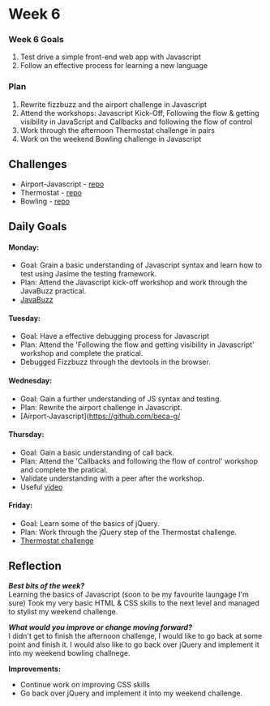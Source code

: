 # **Week 6**

### **Week 6 Goals**
1. Test drive a simple front-end web app with Javascript
2. Follow an effective process for learning a new language


### **Plan**
1. Rewrite fizzbuzz and the airport challenge in Javascript
2. Attend the workshops: Javascript Kick-Off, Following the flow & getting visibility in JavaScript and Callbacks and following the flow of control
3. Work through the afternoon Thermostat challenge in pairs
4. Work on the weekend Bowling challenge in Javascript

## Challenges

- Airport-Javascript - [repo](https://github.com/beca-g/JS-AirportChallenge)
- Thermostat - [repo](https://github.com/beca-g/thermostat)
- Bowling - [repo](https://github.com/beca-g/bowling-challenge)


## **Daily Goals**

#### Monday:
- Goal: Grain a basic understanding of Javascript syntax and learn how to test using Jasime the testing framework.
- Plan: Attend the Javascript kick-off workshop and work through the JavaBuzz practical.
- [JavaBuzz](https://github.com/beca-g/Javabuzz)

#### Tuesday:
- Goal: Have a effective debugging process for Javascript
- Plan: Attend the 'Following the flow and getting visibility in Javascript' workshop and complete the pratical. 
- Debugged Fizzbuzz through the devtools in the browser.

#### Wednesday:
- Goal: Gain a further understanding of JS syntax and testing.
- Plan: Rewrite the airport challenge in Javascript.
- [Airport-Javascript](https://github.com/beca-g/

#### Thursday:
- Goal: Gain a basic understanding of call back. 
- Plan: Attend the 'Callbacks and following the flow of control' workshop and complete the pratical.
- Validate understanding with a peer after the workshop.
- Useful [video](https://www.youtube.com/watch?v=8aGhZQkoFbQ)

#### Friday:
- Goal: Learn some of the basics of jQuery.
- Plan: Work through the jQuery step of the Thermostat challenge.
- [Thermostat challenge](https://github.com/beca-g/thermostat)

## **Reflection**

***Best bits of the week?***  
Learning the basics of Javascript (soon to be my favourite laungage I'm sure)
Took my very basic HTML & CSS skills to the next level and managed to stylist my weekend challenge.

***What would you improve or change moving forward?***   
I didn't get to finish the afternoon challenge, I would like to go back at some point and finish it. I would also like to go back over jQuery and implement it into my weekend bowling challnege.

**Improvements:**
- Continue work on improving CSS skills
- Go back over jQuery and implement it into my weekend challenge.